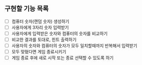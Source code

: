 ## 구현할 기능 목록
- [ ] 컴퓨터 숫자(랜덤 숫자) 생성하기
- [ ] 사용자에게 3자리 숫자 입력받기
- [ ] 사용자에게 입력받은 숫자와 컴퓨터의 숫자를 비교하기
- [ ] 비교한 결과를 토대로, 힌트 출력하기
- [ ] 사용자의 숫자와 컴퓨터의 숫자가 모두 일치할때까지 반복해서 입력받기
- [ ] 모두 맞혔다면 게임 종료시키기
- [ ] 게임 종료 후에 새로 시작 또는 종료 선택할 수 있도록 하기